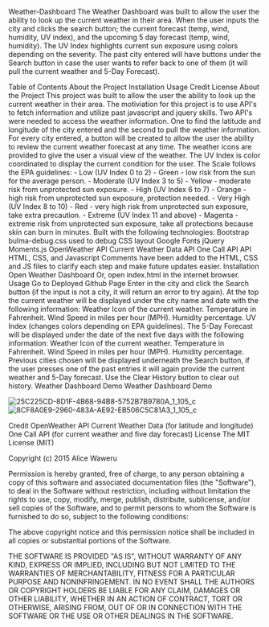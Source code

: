 Weather-Dashboard
The Weather Dashboard was built to allow the user the ability to look up the current weather in their area. When the user inputs the city and clicks the search button; the current forecast (temp, wind, humidity, UV index), and the upcoming 5 day forecast (temp, wind, humidity). The UV Index highlights current sun exposure using colors depending on the severity. The past city entered will have buttons under the Search button in case the user wants to refer back to one of them (it will pull the current weather and 5-Day Forecast).

Table of Contents
About the Project
Installation
Usage
Credit
License
About the Project
This project was built to allow the user the ability to look up the current weather in their area.
The motiviation for this project is to use API's to fetch information and utilize past javascript and jquery skills.
Two API's were needed to access the weather information. One to find the latitude and longitude of the city entered and the second to pull the weather information.
For every city entered, a button will be created to allow the user the ability to review the current weather forecast at any time.
The weather icons are provided to give the user a visual view of the weather.
The UV Index is color coordinated to display the current condition for the user. The Scale follows the EPA guidelines: - Low (UV Index 0 to 2) - Green - low risk from the sun for the average person. - Moderate (UV Index 3 to 5) - Yellow - moderate risk from unprotected sun exposure. - High (UV Index 6 to 7) - Orange - high risk from unprotected sun exposure, protection needed. - Very High (UV Index 8 to 10) - Red - very high risk from unprotected sun exposure, take extra precaution. - Extreme (UV Index 11 and above) - Magenta - extreme risk from unprotected sun exposure, take all protections because skin can burn in minutes.
Built with the following technologies:
Bootstrap
bulma-debug.css used to debug CSS layout
Google Fonts
jQuery
Moments.js
OpenWeather API
Current Weather Data API
One Call API API
HTML, CSS, and Javascript
Comments have been added to the HTML, CSS and JS files to clarify each step and make future updates easier.
Installation
Open Weather Dashboard
Or, open index.html in the internet browser.
Usage
Go to Deployed Github Page
Enter in the city and click the Search button (if the input is not a city, it will return an error to try again).
At the top the current weather will be displayed under the city name and date with the following information:
Weather Icon of the current weather.
Temperature in Fahrenheit.
Wind Speed in miles per hour (MPH).
Humidity percentage.
UV Index (changes colors depending on EPA guidelines).
The 5-Day Forecast will be displayed under the date of the next five days with the following information:
Weather Icon of the current weather.
Temperature in Fahrenheit.
Wind Speed in miles per hour (MPH).
Humidity percentage.
Previous cities chosen will be displayed underneath the Search button, if the user presses one of the past entries it will again provide the current weather and 5-Day forecast.
Use the Clear History button to clear out history.
Weather Dashboard Demo
Weather Dashboard Demo

![25C225CD-8D1F-4B68-94B8-5752B7B9780A_1_105_c](https://user-images.githubusercontent.com/80792502/131955973-3dbff291-82b6-41f0-95b7-0acdf5d299de.jpeg)
![8CF8A0E9-2960-483A-AE92-EB506C5C81A3_1_105_c](https://user-images.githubusercontent.com/80792502/131955978-4c589cbb-1805-406e-8c04-919ed14e2295.jpeg)

Credit
OpenWeather API
Current Weather Data (for latitude and longitude)
One Call API (for current weather and five day forecast)
License
The MIT License (MIT)

Copyright (c) 2015 Alice Waweru

Permission is hereby granted, free of charge, to any person obtaining a copy of this software and associated documentation files (the "Software"), to deal in the Software without restriction, including without limitation the rights to use, copy, modify, merge, publish, distribute, sublicense, and/or sell copies of the Software, and to permit persons to whom the Software is furnished to do so, subject to the following conditions:

The above copyright notice and this permission notice shall be included in all copies or substantial portions of the Software.

THE SOFTWARE IS PROVIDED "AS IS", WITHOUT WARRANTY OF ANY KIND, EXPRESS OR IMPLIED, INCLUDING BUT NOT LIMITED TO THE WARRANTIES OF MERCHANTABILITY, FITNESS FOR A PARTICULAR PURPOSE AND NONINFRINGEMENT. IN NO EVENT SHALL THE AUTHORS OR COPYRIGHT HOLDERS BE LIABLE FOR ANY CLAIM, DAMAGES OR OTHER LIABILITY, WHETHER IN AN ACTION OF CONTRACT, TORT OR OTHERWISE, ARISING FROM, OUT OF OR IN CONNECTION WITH THE SOFTWARE OR THE USE OR OTHER DEALINGS IN THE SOFTWARE.

